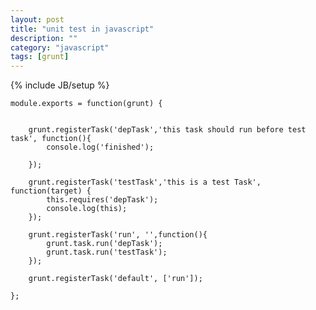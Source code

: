```yaml
---
layout: post
title: "unit test in javascript"
description: ""
category: "javascript"
tags: [grunt]
---
```

{% include JB/setup %}


	module.exports = function(grunt) {
	
	
		grunt.registerTask('depTask','this task should run before test task', function(){
			console.log('finished');
			
		});
		
		grunt.registerTask('testTask','this is a test Task', function(target) {
			this.requires('depTask');
			console.log(this);
		});
		
		grunt.registerTask('run', '',function(){
			grunt.task.run('depTask');
			grunt.task.run('testTask');
		});
		
		grunt.registerTask('default', ['run']);
	
	};